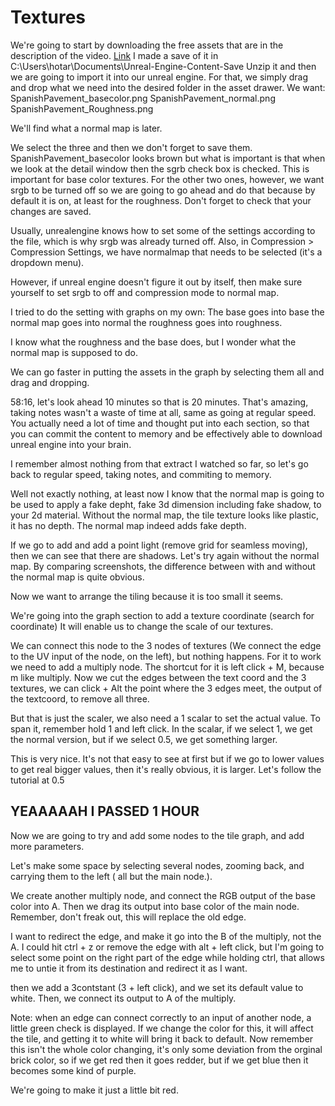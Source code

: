 # Textures

We're going to start by downloading the free assets that are in the description of the video.
[Link](https://www.unrealsensei.com/asset/ue5beginner)
I made a save of it in C:\Users\hotar\Documents\Unreal-Engine-Content-Save
Unzip it and then we are going to import it into our unreal engine.
For that, we simply drag and drop what we need into the desired folder in the asset drawer.
We want:
SpanishPavement_basecolor.png
SpanishPavement_normal.png
SpanishPavement_Roughness.png

We'll find what a normal map is later.

We select the three and then we don't forget to save them.
SpanishPavement_basecolor looks brown but what is important is that when we look at the detail window then the sgrb check box is checked.
This is important for base color textures.
For the other two ones, however, we want srgb to be turned off so we are going to go ahead and do that because by default it is on, at least for the roughness. Don't forget to check that your changes are saved.

Usually, unrealengine knows how to set some of the settings according to the file, which is why srgb was already turned off. Also, in
Compression > Compression Settings, we have normalmap that needs to be selected (it's a dropdown menu).

However, if unreal engine doesn't figure it out by itself, then make sure yourself to set srgb to off and compression mode to normal map.

I tried to do the setting with graphs on my own:
The base goes into base
the normal map goes into normal
the roughness goes into roughness.

I know what the roughness and the base does, but I wonder what the normal map is supposed to do.

We can go faster in putting the assets in the graph by selecting them all and drag and dropping.

58:16, let's look ahead 10 minutes so that is 20 minutes.
That's amazing, taking notes wasn't a waste of time at all, same as going at regular speed. You actually need a lot of time and thought put into each section, so that you can commit the content to memory and be effectively able to download unreal engine into your brain.

I remember almost nothing from that extract I watched so far, so let's go back to regular speed, taking notes, and commiting to memory.

Well not exactly nothing, at least now I know that the normal map is going to be used to apply a fake depht, fake 3d dimension including fake shadow, to your 2d material.
Without the normal map, the tile texture looks like plastic, it has no depth. The normal map indeed adds fake depth.

If we go to add and add a point light (remove grid for seamless moving), then we can see that there are shadows. Let's try again without the normal map.
By comparing screenshots, the difference between with and without the normal map is quite obvious.

Now we want to arrange the tiling because it is too small it seems.

We're going into the graph section to add a texture coordinate (search for coordinate)
It will enable us to change the scale of our textures.

We can connect this node to the 3 nodes of textures (We connect the edge to the UV input of the node, on the left), but nothing happens.
For it to work we need to add a multiply node. The shortcut for it is left click + M, because m like multiply.
Now we cut the edges between the text coord and the 3 textures, we can click + Alt the point where the 3 edges meet, the output of the textcoord, to remove all three.

But that is just the scaler, we also need a 1 scalar to set the actual value. To span it, remember hold 1 and left click.
In the scalar, if we select 1, we get the normal version, but if we select 0.5, we get something larger.

This is very nice. It's not that easy to see at first but if we go to lower values to get real bigger values, then it's really obvious, it is larger. Let's follow the tutorial at 0.5

## YEAAAAAH I PASSED 1 HOUR

Now we are going to try and add some nodes to the tile graph, and add more parameters.

Let's make some space by selecting several nodes, zooming back, and carrying them to the left ( all but the main node.).

We create another multiply node, and connect the RGB output of the base color into A.
Then we drag its output into base color of the main node. Remember, don't freak out, this will replace the old edge.

I want to redirect the edge, and make it go into the B of the multiply, not the A.
I could hit ctrl + z or remove the edge with alt + left click, but I'm going to select some point on the right part of the edge while holding ctrl, that allows me to untie it from its destination and redirect it as I want.

then we add a 3contstant (3 + left click), and we set its default value to white.
Then, we connect its output to A of the multiply.

Note: when an edge can connect correctly to an input of another node, a little green check is displayed.
If we change the color for this, it will affect the tile, and getting it to white will bring it back to default.
Now remember this isn't the whole color changing, it's only some deviation from the orginal brick color, so if we get red then it goes redder, but if we get blue then it becomes some kind of purple.

We're going to make it just a little bit red.
